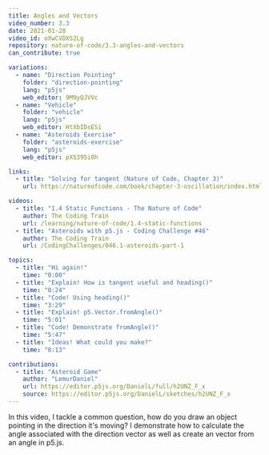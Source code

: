 ```yaml
---
title: Angles and Vectors
video_number: 3.3
date: 2021-01-28
video_id: oXwCVDXS2Lg
repository: nature-of-code/3.3-angles-and-vectors
can_contribute: true

variations:
  - name: "Direction Pointing"
    folder: "direction-pointing"
    lang: "p5js"
    web_editor: 9M9yQJVVc
  - name: "Vehicle"
    folder: "vehicle"
    lang: "p5js"
    web_editor: HtXbIDsESi
  - name: "Asteroids Exercise"
    folder: "asteroids-exercise"
    lang: "p5js"
    web_editor: pXS395i0h

links:
  - title: "Solving for tangent (Nature of Code, Chapter 3)"
    url: https://natureofcode.com/book/chapter-3-oscillation/index.html#34-pointing-in-the-direction-of-movement

videos:
  - title: "1.4 Static Functions - The Nature of Code"
    author: The Coding Train
    url: /learning/nature-of-code/1.4-static-functions
  - title: "Asteroids with p5.js - Coding Challenge #46"
    author: The Coding Train
    url: /CodingChallenges/046.1-asteroids-part-1

topics:
  - title: "Hi again!"
    time: "0:00"
  - title: "Explain! How is tangent useful and heading()"
    time: "0:24"
  - title: "Code! Using heading()"
    time: "3:29"
  - title: "Explain! p5.Vector.fromAngle()"
    time: "5:01"
  - title: "Code! Demonstrate fromAngle()"
    time: "5:47"
  - title: "Ideas! What could you make?"
    time: "8:13"

contributions:
  - title: "Asteroid Game"
    author: "LemurDaniel"
    url: https://editor.p5js.org/DanielL/full/h2UNZ_F_x
    source: https://editor.p5js.org/DanielL/sketches/h2UNZ_F_x
---
```


In this video, I tackle a common question, how do you draw an object pointing in the direction it's moving? I demonstrate how to calculate the angle associated with the direction vector as well as create an vector from an angle in p5.js. 
